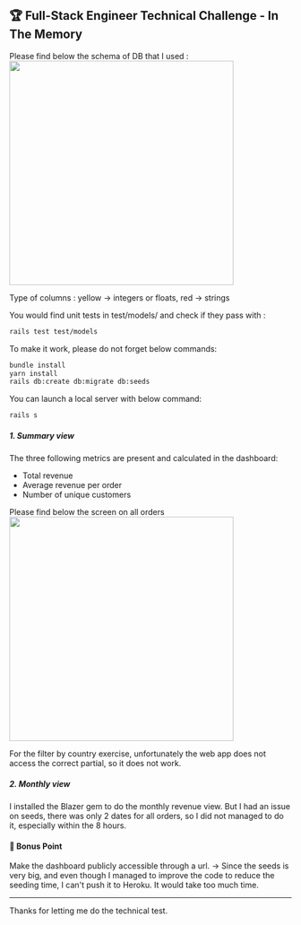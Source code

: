 ## 🏆 Full-Stack Engineer Technical Challenge - In The Memory

Please find below the schema of DB that I used :
<img src="memory-test-schema-db.png" width="400" />

Type of columns : yellow -> integers or floats, red -> strings

You would find unit tests in test/models/ and check if they pass with :
```bash
rails test test/models
```

To make it work, please do not forget below commands:
```bash
bundle install
yarn install
rails db:create db:migrate db:seeds
```

You can launch a local server with below command:
```bash
rails s
```

##### 1. Summary view

The three following metrics are present and calculated in the dashboard:
- Total revenue
- Average revenue per order
- Number of unique customers

Please find below the screen on all orders
<img src="memory-test-screen.png" width="400" />

For the filter by country exercise, unfortunately the web app does not access the correct partial, so it does not work.

##### 2. Monthly view

I installed the Blazer gem to do the monthly revenue view. But I had an issue on seeds, there was only 2 dates for all orders, so I did not managed to do it, especially within the 8 hours.

#### 🎁 Bonus Point

Make the dashboard publicly accessible through a url.
-> Since the seeds is very big, and even though I managed to improve the code to reduce the seeding time, I can't push it to Heroku. It would take too much time.

---
Thanks for letting me do the technical test.
